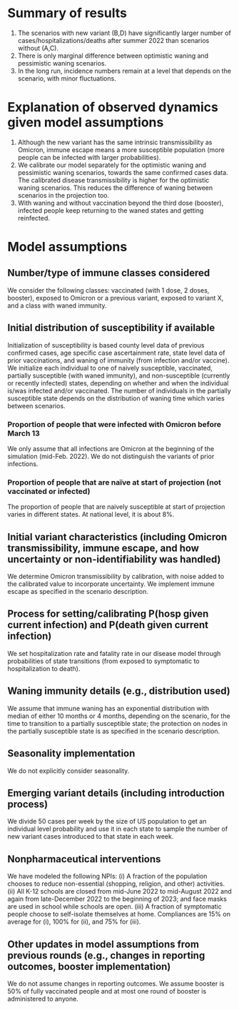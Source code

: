 # Summary of results
1. The scenarios with new variant (B,D) have significantly larger number of cases/hospitalizations/deaths after summer 2022 than scenarios without (A,C).
2. There is only marginal difference between optimistic waning and pessimistic waning scenarios.
3. In the long run, incidence numbers remain at a level that depends on the scenario, with minor fluctuations.

# Explanation of observed dynamics given model assumptions
1. Although the new variant has the same intrinsic transmissibility as Omicron, immune escape means a more susceptible population (more people can be infected with larger probabilities).
2. We calibrate our model separately for the optimistic waning and pessimistic waning scenarios, towards the same confirmed cases data. The calibrated disease transmissibility is higher for the optimistic waning scenarios. This reduces the difference of waning between scenarios in the projection too.
3. With waning and without vaccination beyond the third dose (booster), infected people keep returning to the waned states and getting reinfected.

# Model assumptions
## Number/type of immune classes considered
We consider the following classes: vaccinated (with 1 dose, 2 doses, booster), exposed to Omicron or a previous variant, exposed to variant X, and a class with waned immunity.

## Initial distribution of susceptibility if available
Initialization of susceptibility is based county level data of previous confirmed cases, age specific case ascertainment rate, state level data of prior vaccinations, and waning of immunity (from infection and/or vaccine). We initialize each individual to one of naively susceptible, vaccinated, partially susceptible (with waned immunity), and non-susceptible (currently or recently infected) states, depending on whether and when the individual is/was infected and/or vaccinated. The number of individuals in the partially susceptible state depends on the distribution of waning time which varies between scenarios.

### Proportion of people that were infected with Omicron before March 13
We only assume that all infections are Omicron at the beginning of the simulation (mid-Feb. 2022). We do not distinguish the variants of prior infections.

### Proportion of people that are naïve at start of projection (not vaccinated or infected)
The proportion of people that are naively susceptible at start of projection varies in different states. At national level, it is about 8%.

## Initial variant characteristics (including Omicron transmissibility, immune escape, and how uncertainty or non-identifiability was handled) 
We determine Omicron transmissibility by calibration, with noise added to the calibrated value to incorporate uncertainty. We implement immune escape as specified in the scenario description.

## Process for setting/calibrating P(hosp given current infection) and P(death given current infection)
We set hospitalization rate and fatality rate in our disease model through probabilities of state transitions (from exposed to symptomatic to hospitalization to death).

## Waning immunity details (e.g., distribution used)
We assume that immune waning has an exponential distribution with median of either 10 months or 4 months, depending on the scenario, for the time to transition to a partially susceptible state; the protection on nodes in the partially susceptible state is as specified in the scenario description.

## Seasonality implementation
We do not explicitly consider seasonality.

## Emerging variant details (including introduction process)
We divide 50 cases per week by the size of US population to get an individual level probability and use it in each state to sample the number of new variant cases introduced to that state in each week.

## Nonpharmaceutical interventions
We have modeled the following NPIs: (i) A fraction of the population chooses to reduce non-essential (shopping, religion, and other) activities. (ii) All K-12 schools are closed from mid-June 2022 to mid-August 2022 and again from late-December 2022 to the beginning of 2023; and face masks are used in school while schools are open. (iii) A fraction of symptomatic people choose to self-isolate themselves at home. Compliances are 15% on average for (i), 100% for (ii), and 75% for (iii).

## Other updates in model assumptions from previous rounds (e.g., changes in reporting outcomes, booster implementation)
We do not assume changes in reporting outcomes. We assume booster is 50% of fully vaccinated people and at most one round of booster is administered to anyone.
